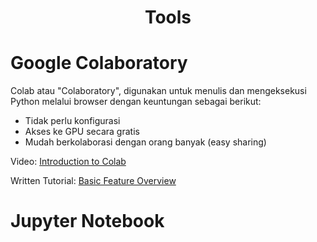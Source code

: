 <h1 align="center"> Tools </h1>

# Google Colaboratory
Colab atau "Colaboratory", digunakan untuk menulis dan mengeksekusi Python melalui browser dengan keuntungan sebagai berikut:
- Tidak perlu konfigurasi
- Akses ke GPU secara gratis
- Mudah berkolaborasi dengan orang banyak (easy sharing)

Video: [Introduction to Colab](https://www.youtube.com/watch?v=inN8seMm7UI&ab_channel=TensorFlow)

Written Tutorial: 
[Basic Feature Overview](https://colab.research.google.com/notebooks/basic_features_overview.ipynb)

# Jupyter Notebook
